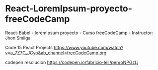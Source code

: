 # React-LoremIpsum-proyecto-freeCodeCamp
React-Babel - loremIpsum proyecto - Curso freeCodeCamp - Instructor: Jhon Smilga


Code 15 React Projects https://www.youtube.com/watch?v=a_7Z7C_JCyo&ab_channel=freeCodeCamp.org

codepen resolución https://codepen.io/fabricio-lell/pen/oNPGzLj
